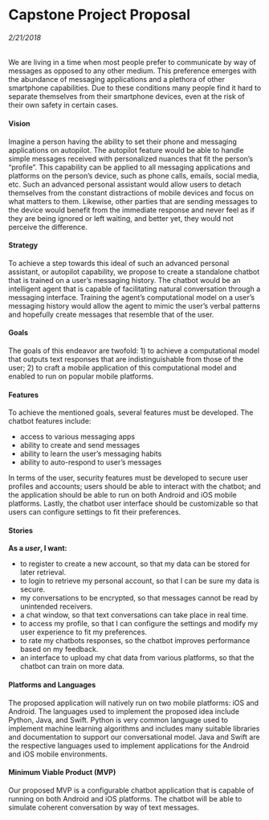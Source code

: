 # Capstone Project Proposal
###### 2/21/2018


We are living in a time when most people prefer to communicate by way of messages as opposed to any other medium. This preference emerges with the abundance of messaging applications and a plethora of other smartphone capabilities. Due to these conditions many people find it hard to separate themselves from their smartphone devices, even at the risk of their own safety in certain cases.

#### **Vision**
Imagine a person having the ability to set their phone and messaging applications on autopilot. The autopilot feature would be able to handle simple messages received with personalized nuances that fit the person’s “profile”. This capability can be applied to all messaging applications and platforms on the person’s device, such as phone calls, emails, social media, etc. Such an advanced personal assistant would allow users to detach themselves from the constant distractions of mobile devices and focus on what matters to them. Likewise, other parties that are sending messages to the device would benefit from the immediate response and never feel as if they are being ignored or left waiting, and better yet, they would not perceive the difference.

#### **Strategy**
To achieve a step towards this ideal of such an advanced personal assistant, or autopilot capability, we propose to create a standalone chatbot that is trained on a user’s messaging history. The chatbot would be an intelligent agent that is capable of facilitating natural conversation through a messaging interface. Training the agent’s computational model on a user’s messaging history would allow the agent to mimic the user’s verbal patterns and hopefully create messages that resemble that of the user.

#### **Goals**
The goals of this endeavor are twofold: 1) to achieve a computational model that outputs text responses that are indistinguishable from those of the user; 2) to craft a mobile application of this computational model and enabled to run on popular mobile platforms.

#### **Features**
To achieve the mentioned goals, several features must be developed. The chatbot features include:
- access to various messaging apps
- ability to create and send messages
- ability to learn the user’s messaging habits
- ability to auto-respond to user’s messages

In terms of the user, security features must be developed to secure user profiles and accounts; users should be able to interact with the chatbot; and the application should be able to run on both Android and iOS mobile platforms. Lastly, the chatbot user interface should be customizable so that users can configure settings to fit their preferences.

#### **Stories**
**As a *user*, I want:**
- to register to create a new account, so that my data can be stored for later retrieval. 
- to login to retrieve my personal account, so that I can be sure my data is secure.
- my conversations to be encrypted, so that messages cannot be read by unintended receivers.
- a chat window, so that text conversations can take place in real time.
- to access my profile, so that I can configure the settings and modify my user experience to fit my preferences.
- to rate my chatbots responses, so the chatbot improves performance based on my feedback.
- an interface to upload my chat data from various platforms, so that the chatbot can train on more data.


#### **Platforms and Languages**
The proposed application will natively run on two mobile platforms: iOS and Android. The languages used to implement the proposed idea include Python, Java, and Swift. Python is very common language used to implement machine learning algorithms and includes many suitable libraries and documentation to support our conversational model. Java and Swift are the respective languages used to implement applications for the Android and iOS mobile environments.

#### **Minimum Viable Product (MVP)**
Our proposed MVP is a configurable chatbot application that is capable of running on both Android and iOS platforms. The chatbot will be able to simulate coherent conversation by way of text messages.
